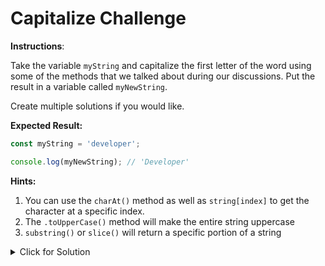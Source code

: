 # Capitalize Challenge

**Instructions**:

Take the variable `myString` and capitalize the first letter of the word using some of the methods that we talked about during our discussions. Put the result in a variable called `myNewString`.

Create multiple solutions if you would like.

**Expected Result:**

```JavaScript
const myString = 'developer';

console.log(myNewString); // 'Developer'
```

**Hints:**

1. You can use the `charAt()` method as well as `string[index]` to get the character at a specific index.
2. The `.toUpperCase()` method will make the entire string uppercase
3. `substring()` or `slice()` will return a specific portion of a string

<details>
<summary>Click for Solution</summary>
There are many ways to do this. Let's take a look:

```JavaScript
//Solution1:
const myNewString = myString.charAt(0).toUpperCase() + myString.slice(1);

//Solution2:
const myNewString = myString.charAt(0).toUpperCase() + myString.substring(1);

//Solution3:
const myNewString = myString[0].toUpperCase() + myString.substring(1);



```

</details>
